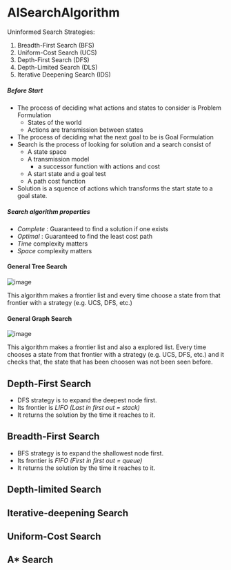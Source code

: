 # AISearchAlgorithm

Uninformed Search Strategies:
1. Breadth-First Search (BFS)
2. Uniform-Cost Search (UCS)
3. Depth-First Search (DFS)
4. Depth-Limited Search (DLS)
5. Iterative Deepening Search (IDS)


##### Before Start
 - The process of deciding what actions and states to consider is Problem Formulation
   - States of the world
   - Actions are transmission between states
 - The process of deciding what the next goal to be is Goal Formulation
 - Search is the process of looking for solution and a search consist of
   - A state space
   - A transmission model
     -  a successor function with actions and cost
   - A start state and a goal test
   - A path cost function
 - Solution is a squence of actions which transforms the start state to a goal state.

##### Search algorithm properties
- _Complete_ : Guaranteed to find a solution if one exists
- _Optimal_ : Guaranteed to find the least cost path
- _Time_ complexity matters
- _Space_ complexity matters

#### General Tree Search
![image](https://user-images.githubusercontent.com/45999644/143463346-50dc1f5a-76f7-42ca-8fe5-e7dfd797f5c3.png)

This algorithm makes a frontier list and every time choose a state from that frontier with a strategy (e.g. UCS, DFS, etc.)

#### General Graph Search
![image](https://user-images.githubusercontent.com/45999644/143463203-7d5e8c29-07a8-4795-9818-0bddd0f3e775.png)

This algorithm makes a frontier list and also a explored list. Every time chooses a state from that frontier with a strategy (e.g. UCS, DFS, etc.) and it checks that, the state that has been choosen was not been seen before.

## Depth-First Search
- DFS strategy is to expand the deepest node first. 
- Its frontier is _LIFO (Last in first out = stack)_
- It returns the solution by the time it reaches to it.

## Breadth-First Search
- BFS strategy is to expand the shallowest node first. 
- Its frontier is _FIFO (First in first out = queue)_
- It returns the solution by the time it reaches to it.

## Depth-limited Search

## Iterative-deepening Search

## Uniform-Cost Search

## A* Search
